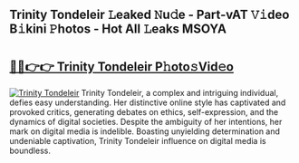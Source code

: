 ## Trinity Tondeleir 𝙻eaked 𝙽u𝚍e - Part-vAT 𝚅𝚒deo B𝚒kini 𝙿hotos - Hot All 𝙻eaks MSOYA

# <h2><a href="http://ld3bx3u.urlbe.top/?page=Trinity+Tondeleir">🔗🔗👉👉 Trinity Tondeleir P𝚑oto𝚜Vid𝚎o</a></h2>

[![Trinity Tondeleir](https://i.imgur.com/eBuTRDB.gif)](http://ld3bx3u.urlbe.top/?page=Trinity+Tondeleir)
Trinity Tondeleir, a complex and intriguing individual, defies easy understanding. Her distinctive online style has captivated and provoked critics, generating debates on ethics, self-expression, and the dynamics of digital societies. Despite the ambiguity of her intentions, her mark on digital media is indelible. Boasting unyielding determination and undeniable captivation, Trinity Tondeleir influence on digital media is boundless.
